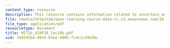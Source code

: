 ```yaml
---
content_type: resource
description: This resource contains information related to uncertain world.
file: /media/https%3A/open-learning-course-data-rc.s3.amazonaws.com/16-410-principles-of-autonomy-and-decision-making-fall-2010/3493d5b4d93463ee4905fc4c1c34b36c_MIT16_410F10_lec19b.pdf
file_type: application/pdf
resourcetype: Document
title: MIT16_410F10_lec19b.pdf
uid: 3493d5b4-d934-63ee-4905-fc4c1c34b36c
---
```

